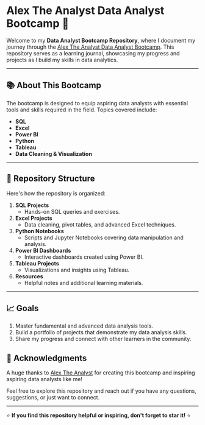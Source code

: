 # Alex The Analyst Data Analyst Bootcamp 🚀  

Welcome to my **Data Analyst Bootcamp Repository**, where I document my journey through the [Alex The Analyst Data Analyst Bootcamp](https://www.youtube.com/@AlexTheAnalyst). This repository serves as a learning journal, showcasing my progress and projects as I build my skills in data analytics.  

---

## 📚 **About This Bootcamp**  
The bootcamp is designed to equip aspiring data analysts with essential tools and skills required in the field. Topics covered include:  
- **SQL**  
- **Excel**  
- **Power BI**  
- **Python**  
- **Tableau**  
- **Data Cleaning & Visualization**  

---

## 📂 **Repository Structure**  

Here's how the repository is organized:  
1. **SQL Projects**  
   - Hands-on SQL queries and exercises.  
2. **Excel Projects**  
   - Data cleaning, pivot tables, and advanced Excel techniques.  
3. **Python Notebooks**  
   - Scripts and Jupyter Notebooks covering data manipulation and analysis.  
4. **Power BI Dashboards**  
   - Interactive dashboards created using Power BI.  
5. **Tableau Projects**  
   - Visualizations and insights using Tableau.  
6. **Resources**  
   - Helpful notes and additional learning materials.  

---

## 📈 **Goals**  

1. Master fundamental and advanced data analysis tools.  
2. Build a portfolio of projects that demonstrate my data analysis skills.  
3. Share my progress and connect with other learners in the community.  

## 🎯 **Acknowledgments**  

A huge thanks to [Alex The Analyst](https://www.youtube.com/@AlexTheAnalyst) for creating this bootcamp and inspiring aspiring data analysts like me!  

Feel free to explore this repository and reach out if you have any questions, suggestions, or just want to connect.  

---  

⭐ **If you find this repository helpful or inspiring, don't forget to star it!** ⭐
